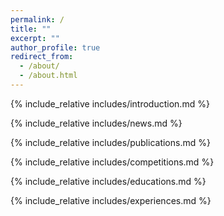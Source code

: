 ```yaml
---
permalink: /
title: ""
excerpt: ""
author_profile: true
redirect_from:
  - /about/
  - /about.html
---
```


<p class='anchor' id='top'></p>

{% include_relative includes/introduction.md %}

{% include_relative includes/news.md %}

{% include_relative includes/publications.md %}

{% include_relative includes/competitions.md %}

{% include_relative includes/educations.md %}

{% include_relative includes/experiences.md %}
